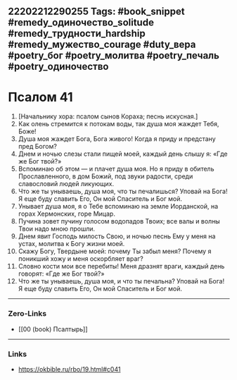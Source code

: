 22202212290255
Tags: #book_snippet #remedy_одиночество_solitude #remedy_трудности_hardship #remedy_мужество_courage #duty_вера #poetry_бог #poetry_молитва #poetry_печаль #poetry_одиночество
---
# Псалом 41

1. [Начальнику хора: псалом сынов Кораха; песнь искусная.]
2. Как олень стремится к потокам воды, так душа моя жаждет Тебя, Боже!
3. Душа моя жаждет Бога, Бога живого! Когда я приду и предстану пред Богом?
4. Днем и ночью слезы стали пищей моей, каждый день слышу я: «Где же Бог твой?»
5. Вспоминаю об этом — и плачет душа моя. Но я приду в обитель Прославленного, в дом Божий, под звуки радости, среди славословий людей ликующих. 
6. Что же ты унываешь, душа моя, что ты печалишься? Уповай на Бога! Я еще буду славить Его, Он мой Спаситель и Бог мой.
7. Унывает душа моя, я о Тебе вспоминаю на земле Иорданской, на горах Хермонских, горе Мицар.
8. Пучина зовет пучину голосом водопадов Твоих; все валы и волны Твои надо мною прошли.
9. Днем явит Господь милость Свою, и ночью песнь Ему у меня на устах, молитва к Богу жизни моей.
10. Скажу Богу, Твердыне моей: почему Ты забыл меня? Почему я поникший хожу и меня оскорбляет враг?
11. Словно кости мои все перебиты! Меня дразнят враги, каждый день говорят: «Где же Бог твой?»
12. Что же ты унываешь, душа моя, и что ты печальна? Уповай на Бога! Я еще буду славить Его, Он мой Спаситель и Бог мой.

---
### Zero-Links
- [[00 (book) Псалтырь]]

---
### Links
- https://okbible.ru/rbo/19.html#c041


